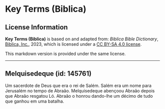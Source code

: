# Key Terms (Biblica)

## License Information

**Key Terms (Biblica)** is based on and adapted from: _Biblica Bible Dictionary_, [Biblica, Inc.](https://www.biblica.com/), 2023, which is licensed under a [CC BY-SA 4.0 license](https://creativecommons.org/licenses/by-sa/4.0/legalcode.en).

This markdown version is provided under the same license.



--------------------------------

## Melquisedeque (id: 145761)

Um sacerdote de Deus que era o rei de Salém. Salém era um nome para Jerusalém no tempo de Abraão. Melquisedeque abençoou Abraão depois que Abraão resgatou Ló. Abraão o honrou dando\-lhe um décimo de tudo que ganhou em uma batalha.


